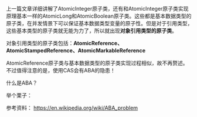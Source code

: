 上一篇文章详细讲解了AtomicInteger原子类，还有和AtomicInteger原子类实现原理基本一样的AtomicLong和AtomicBoolean原子类。这些都是基本数据类型的原子类，在并发情景下可以保证基本数据类型变量的原子性。但是对于引用类型，这些基本类型的原子类就无能为力了，所以就出现**对象引用类型的原子类**。

对象引用类型的原子类包括：**AtomicReference、AtomicStampedReference、AtomicMarkableReference**

AtomicReference原子类与基本数据类型的原子类实现过程相似，故不再赘述。
不过值得注意的是，使用CAS会有ABA的隐患！

什么是ABA？



举个栗子：















参考资料：
https://en.wikipedia.org/wiki/ABA_problem